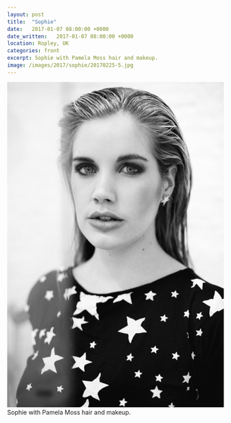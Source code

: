 ```yaml
---
layout: post
title:  "Sophie"
date:   2017-01-07 08:00:00 +0000
date_written:   2017-01-07 08:00:00 +0000
location: Ropley, UK
categories: front
excerpt: Sophie with Pamela Moss hair and makeup.
image: /images/2017/sophie/20170225-5.jpg
---
```

<img src='/images/2017/sophie/20170225-5.jpg'/>
Sophie with Pamela Moss hair and makeup.
